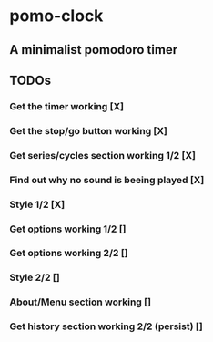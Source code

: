 # pomo-clock
## A minimalist pomodoro timer

## TODOs

### Get the timer working [X]
### Get the stop/go button working [X]
### Get series/cycles section working 1/2 [X]
### Find out why no sound is beeing played [X]
### Style 1/2 [X]
### Get options working 1/2 []
### Get options working 2/2 []
### Style 2/2 []
### About/Menu section working []
### Get history section working 2/2 (persist) []


<!-- ## Project setup
```
npm install
```

### Compiles and hot-reloads for development
```
npm run serve
```

### Compiles and minifies for production
```
npm run build
```

### Lints and fixes files
```
npm run lint
```

### Customize configuration
See [Configuration Reference](https://cli.vuejs.org/config/). -->
